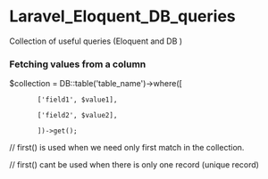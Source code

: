 # Laravel_Eloquent_DB_queries
Collection of useful queries (Eloquent and DB )


### Fetching values from a column
$collection = DB::table('table_name')->where([

           ['field1', $value1],
           
           ['field2', $value2],
           
           ])->get();
           
// first()  is used when we need only first match in the collection.

// first() cant be used when there is only one record (unique record)
           
           
